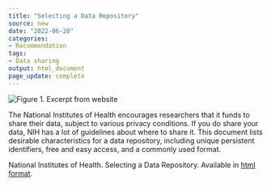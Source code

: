 ```yaml
---
title: "Selecting a Data Repository"
source: new
date: "2022-06-20"
categories:
- Recommendation
tags:
- Data sharing
output: html_document
page_update: complete
---
```


![Figure 1. Excerpt from website](http://www.pmean.com/new-images/22/nih-data-sharing-01.png)

<div class="notes">

The National Institutes of Health encourages researchers that it funds to share their data, subject to various privacy conditions. If you do share your data, NIH has a lot of guidelines about where to share it. This document lists desirable characteristics for a data repository, including unique persistent identifiers, free and easy access, and a commonly used format.

National Institutes of Health. Selecting a Data Repository. Available in [html format][nih1].

[nih1]: https://sharing.nih.gov/data-management-and-sharing-policy/sharing-scientific-data/selecting-a-data-repository

</div>
